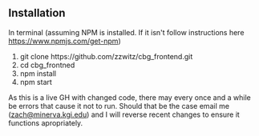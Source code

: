 

## Installation

In terminal (assuming NPM is installed. If it isn't follow instructions here https://www.npmjs.com/get-npm)
<ol>
  <li> git clone https://github.com/zzwitz/cbg_frontend.git</li>
  <li> cd cbg_frontned </li>
  <li> npm install </li>
  <li> npm start <lil>
</ol>

As this is a live GH with changed code, there may every once and a while be errors that cause it not to run. Should that be the case email me (zach@minerva.kgi.edu) and I will reverse recent changes to ensure it functions apropriately. 
